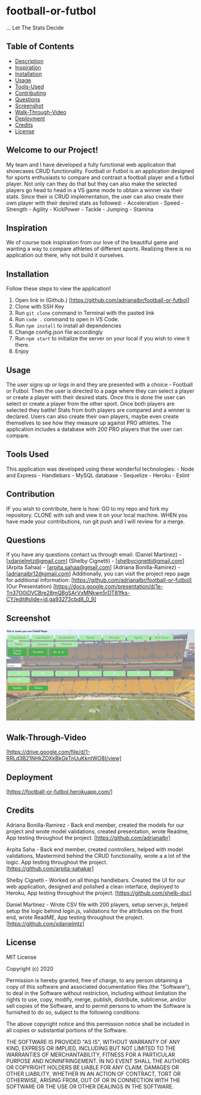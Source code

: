 # football-or-futbol

... Let The Stats Decide

## Table of Contents

* [Description](#welcome-to-our-project)
* [Inspiration](#inspiration)
* [Installation](#installation)
* [Usage](#usage)
* [Tools-Used](#tools-used)
* [Contributing](#contribution)
* [Questions](#questions)
* [Screenshot](#screenshot)
* [Walk-Through-Video](#walk-through-vid)
* [Deployment](#deployment)
* [Credits](#credits)
* [License](#license)

## Welcome to our Project!

My team and I have developed a fully functional web application that showcases CRUD functionality. Football or Futbol is an application designed for sports enthusiasts to compare and contrast a football player and a futbol player. Not only can they do that but they can also make the selected players go head to head in a VS game mode to obtain a winner via their stats. Since their is CRUD implementation, the user can also create their own player with their desired stats as followed:
    - Acceleration
    - Speed
    - Strength
    - Agility
    - KickPower
    - Tackle
    - Jumping
    - Stamina

## Inspiration

We of course took inspiration from our love of the beautiful game and wanting a way to compare athletes of different sports. Realizing there is no application out there, why not build it ourselves.

## Installation

Follow these steps to view the application!

1. Open link in (Github.) [https://github.com/adrianalbr/football-or-futbol]
2. Clone with SSH Key
3. Run `git clone` command in Terminal with the pasted link
4. Run `code .` command to open in VS Code.
5. Run `npm install` to install all dependencies
6. Change config.json file accordingly
6. Run `npm start` to initialize the server on your local if you wish to view it there.
7. Enjoy

## Usage

The user signs up or logs in and they are presented with a choice - Football or Futbol. Then the user is directed to a page where they can select a player or create a player with their desired stats. Once this is done the user can select or create a player from the other sport.
Once both players are selected they battle! Stats from both players are compared and a winner is declared. Users can also create their own players, maybe even create themselves to see how they measure up against PRO athletes. The application includes a database with 200 PRO players that the user can compare.

## Tools Used

This application was developed using these wonderful technologies:
    - Node and Express
    - Handlebars
    - MySQL database
    - Sequelize
    - Heroku
    - Eslint

## Contribution

IF you wish to contribute, here is how:
GO to my repo and fork my repository.
CLONE with ssh and view it on your local machine.
WHEN you have made your contributions, run git push and I will review for a merge.

## Questions

If you have any questions contact us through email:
    (Daniel Martinez) - [xdanielmtz@gmail.com]
    (Shelby Cignetti) - [shelbycignetti@gmail.com]
    (Arpita Sahaa) - [arpita.sahaa@gmail.com]
    (Adriana Bonilla-Ramirez) - [adrianalbr12@gmail.com]
Additionally, you can visit the project repo page for additional information: [https://github.com/adrianalbr/football-or-futbol]
(Our Presentation) [https://docs.google.com/presentation/d/1e-Tn37O0iDVCBre28mQBgSArVxMNkwn5rDT81fks-CY/edit#slide=id.ga93273cbd8_0_9]


## Screenshot
![Futbol Page](documents/football-futbol-ss.jpg)


## Walk-Through-Video
[https://drive.google.com/file/d/1-RRLd3B21NHkZDXkBkGkTnUuKkntWO8I/view]

## Deployment
[https://football-or-futbol.herokuapp.com/]

## Credits

Adriana Bonilla-Ramirez - Back end member, created the models for our project and wrote model validations, created presentation, wrote Readme, App testing throughout the project.
[https://github.com/adrianalbr]

Arpita Saha  - Back end member, created controllers, helped with model validations, Mastermind behind the CRUD functionality, wrote a a lot of the logic. App testing throughout the project.  
[https://github.com/arpita-sahakar]

Shelby Cignetti - Worked on all things handlebars. Created the UI for our web application, designed and polished a clean interface, deployed to Heroku, App testing throughout the project.
[https://github.com/shelb-doc]

Daniel Martinez - Wrote CSV file with 200 players, setup server.js, helped setup the logic behind login.js, validations for the attributes on the front end, wrote ReadME, App testing throughout the project.
[https://github.com/xdanielmtz]


## License
MIT License

Copyright (c) 2020

Permission is hereby granted, free of charge, to any person obtaining a copy
of this software and associated documentation files (the "Software"), to deal
in the Software without restriction, including without limitation the rights
to use, copy, modify, merge, publish, distribute, sublicense, and/or sell
copies of the Software, and to permit persons to whom the Software is
furnished to do so, subject to the following conditions:

The above copyright notice and this permission notice shall be included in all
copies or substantial portions of the Software.

THE SOFTWARE IS PROVIDED "AS IS", WITHOUT WARRANTY OF ANY KIND, EXPRESS OR
IMPLIED, INCLUDING BUT NOT LIMITED TO THE WARRANTIES OF MERCHANTABILITY,
FITNESS FOR A PARTICULAR PURPOSE AND NONINFRINGEMENT. IN NO EVENT SHALL THE
AUTHORS OR COPYRIGHT HOLDERS BE LIABLE FOR ANY CLAIM, DAMAGES OR OTHER
LIABILITY, WHETHER IN AN ACTION OF CONTRACT, TORT OR OTHERWISE, ARISING FROM,
OUT OF OR IN CONNECTION WITH THE SOFTWARE OR THE USE OR OTHER DEALINGS IN THE
SOFTWARE.

